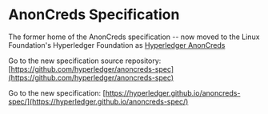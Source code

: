 # AnonCreds Specification

The former home of the AnonCreds specification -- now moved to the Linux Foundation's Hyperledger Foundation as [Hyperledger AnonCreds](https://wiki.hyperledger.org/display/anoncreds)

Go to the new specification source repository: [https://github.com/hyperledger/anoncreds-spec](https://github.com/hyperledger/anoncreds-spec)

Go to the new specification: [https://hyperledger.github.io/anoncreds-spec/](https://hyperledger.github.io/anoncreds-spec/)

